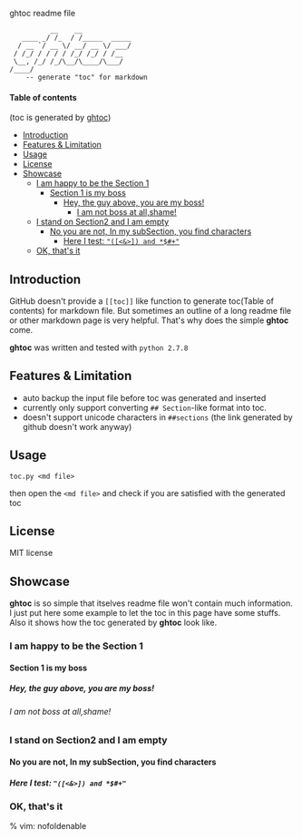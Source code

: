ghtoc readme file

			  __    __            
	   ____ _/ /_  / /_____  _____
	  / __ `/ __ \/ __/ __ \/ ___/
	 / /_/ / / / / /_/ /_/ / /__  
	 \__, /_/ /_/\__/\____/\___/  
	/____/
		-- generate "toc" for markdown

#### Table of contents
(toc is generated by [ghtoc](https://github.com/sk1418/ghtoc))
- [Introduction](#introduction)
- [Features & Limitation](#features--limitation)
- [Usage](#usage)
- [License](#license)
- [Showcase](#showcase)
  - [I am happy to be the Section 1](#i-am-happy-to-be-the-section-1)
    - [Section 1 is my boss](#section-1-is-my-boss)
      - [Hey, the guy above, you are my boss!](#hey-the-guy-above-you-are-my-boss)
        - [I am not boss at all,shame!](#i-am-not-boss-at-allshame)
  - [I stand on Section2 and I am empty](#i-stand-on-section2-and-i-am-empty)
    - [No you are not, In my subSection, you find characters](#no-you-are-not-in-my-subsection-you-find-characters)
      - [Here I test: `"([<&>]) and *$#+"`](#here-i-test--and-)
  - [OK, that's it](#ok-thats-it)

## Introduction

GitHub doesn't provide a `[[toc]]` like function to generate toc(Table of contents) for markdown file. But sometimes an outline of a long readme file or other markdown page is very helpful. That's why does the simple **ghtoc** come.

**ghtoc** was written and tested with `python 2.7.8`

## Features & Limitation

- auto backup the input file before toc was generated and inserted
- currently only support converting `## Section`-like format into toc. 
- doesn't support unicode characters in `##sections` (the link generated by github doesn't work anyway)

## Usage

	toc.py <md file>

then open the `<md file>` and check if you are satisfied with the generated toc 

## License

MIT license

## Showcase

**ghtoc** is so simple that itselves readme file won't contain much information. I just put here some example to let the toc in this page have some stuffs. Also it shows how the toc generated by **ghtoc** look like.

### I am happy to be the Section 1
#### Section 1 is my boss
##### Hey, the guy above, you are my boss!
###### I am not boss at all,shame!
### I stand on Section2 and I am empty
#### No you are not, In my subSection, you find characters
##### Here I test: `"([<&>]) and *$#+"`
### OK, that's it

% vim: nofoldenable
